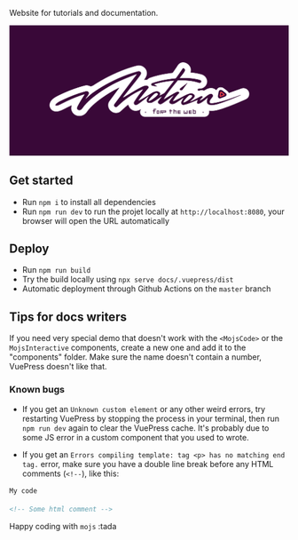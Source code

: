 Website for tutorials and documentation.

[![mo · js](logo.svg "mo · js")](https://mojs.github.io/)

## Get started
* Run `npm i` to install all dependencies
* Run `npm run dev` to run the projet locally at `http://localhost:8080`, your browser will open the URL automatically

## Deploy
* Run `npm run build`
* Try the build locally using `npx serve docs/.vuepress/dist`
* Automatic deployment through Github Actions on the `master` branch

## Tips for docs writers
If you need very special demo that doesn't work with the `<MojsCode>` or the `MojsInteractive` components, create a new one and add it to the "components" folder. Make sure the name doesn't contain a number, VuePress doesn't like that.

### Known bugs
* If you get an `Unknown custom element` or any other weird errors, try restarting VuePress by stopping the process in your terminal, then run `npm run dev` again to clear the VuePress cache. It's probably due to some JS error in a custom component that you used to wrote.

* If you get an `Errors compiling template: tag <p> has no matching end tag.` error, make sure you have a double line break before any HTML comments (`<!--`), like this:

```md
My code

<!-- Some html comment -->
```

Happy coding with `mojs` :tada

